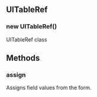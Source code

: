 ## UITableRef

### new UITableRef()
UITableRef class

## Methods

<a name="assign"></a>
### assign
Assigns field values from the form.
